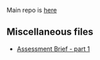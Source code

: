 Main repo is [here](https://github.com/ENG1-team5/yorkPirates)

## Miscellaneous files

* [Assessment Brief - part 1](/static/eng1-team-assessment-1_3.pdf)
